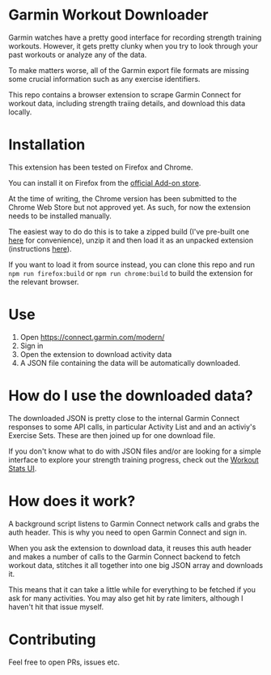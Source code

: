 # Garmin Workout Downloader

Garmin watches have a pretty good interface for recording strength training workouts.
However, it gets pretty clunky when you try to look through your past workouts or analyze
any of the data.

To make matters worse, all of the Garmin export file formats are missing
some crucial information such as any exercise identifiers.

This repo contains a browser extension to scrape Garmin Connect for workout data,
including strength traiing details, and download this data locally.

# Installation

This extension has been tested on Firefox and Chrome.

You can install it on Firefox from the
[official Add-on store](https://addons.mozilla.org/en-US/firefox/addon/garmin-workout-downloader/).

At the time of writing, the Chrome version has been submitted to the Chrome Web Store
but not approved yet. As such, for now the extension needs to be installed manually.

The easiest way to do do this is to take a zipped build (I've pre-built one
[here](https://drive.google.com/file/d/1cDuf4NRq2ggvuUFX4oixDnw1sd09Z-rZ/view?usp=sharing)
for convenience), unzip it and then load it as an unpacked extension (instructions
[here](https://developer.chrome.com/docs/extensions/mv3/getstarted/development-basics/#load-unpacked)).

If you want to load it from source instead, you can clone this repo and run
`npm run firefox:build` or `npm run chrome:build` to build the extension for
the relevant browser.

# Use

1. Open https://connect.garmin.com/modern/
2. Sign in
3. Open the extension to download activity data
4. A JSON file containing the data will be automatically downloaded.

# How do I use the downloaded data?

The downloaded JSON is pretty close to the internal Garmin Connect responses to
some API calls, in particular Activity List and and an activiy's Exercise Sets.
These are then joined up for one download file.

If you don't know what to do with JSON files and/or are looking for a simple
interface to explore your strength training progress, check out the
[Workout Stats UI](https://workout.love/).

# How does it work?

A background script listens to Garmin Connect network calls and grabs the auth header.
This is why you need to open Garmin Connect and sign in.

When you ask the extension to download data, it reuses this auth header and makes a number
of calls to the Garmin Connect backend to fetch workout data, stitches it all together into
one big JSON array and downloads it.

This means that it can take a little while for everything to be fetched if you ask for many
activities. You may also get hit by rate limiters, although I haven't hit that issue myself.

# Contributing

Feel free to open PRs, issues etc.
